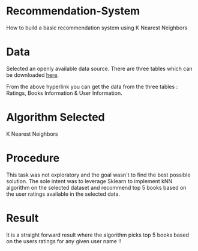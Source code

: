 # Recommendation-System
How to build a basic recommendation system using K Nearest Neighbors

# Data
Selected an openly available data source. There are three tables which can be downloaded [here](http://www2.informatik.uni-freiburg.de/~cziegler/BX/).

From the above hyperlink you can get the data from the three tables : Ratings, Books Information & User Information.

# Algorithm Selected
K Nearest Neighbors

# Procedure
This task was not exploratory and the  goal wasn't to find the best possible solution. The sole intent was to leverage Sklearn to implement kNN algorithm on the selected dataset and recommend top 5 books based on the user ratings available in the selected data.

# Result
It is a straight forward result where the algorithm picks top 5 books based on the users ratings for any given user name !!






